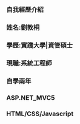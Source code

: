 ### 自我經歷介紹
### 姓名:劉敦桐
### 學歷:實踐大學|資管碩士
### 現職:系統工程師
### 自學兩年
### ASP.NET_MVC5
### HTML/CSS/Javascript
